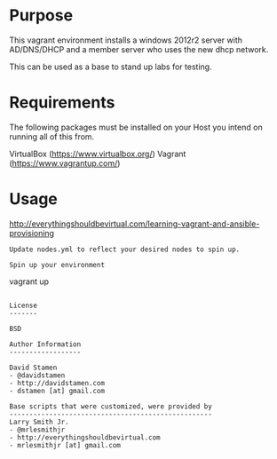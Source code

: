 Purpose
=======
This vagrant environment installs a windows 2012r2 server with AD/DNS/DHCP and a member server who uses the new dhcp network.

This can be used as a base to stand up labs for testing.

Requirements
============

The following packages must be installed on your Host you intend on running all of this from.

VirtualBox (https://www.virtualbox.org/)
Vagrant (https://www.vagrantup.com/)

Usage
=====

http://everythingshouldbevirtual.com/learning-vagrant-and-ansible-provisioning

````
Update nodes.yml to reflect your desired nodes to spin up.

Spin up your environment
````
vagrant up
````

License
-------

BSD

Author Information
------------------

David Stamen
- @davidstamen
- http://davidstamen.com
- dstamen [at] gmail.com

Base scripts that were customized, were provided by
---------------------------------------------------
Larry Smith Jr.
- @mrlesmithjr
- http://everythingshouldbevirtual.com
- mrlesmithjr [at] gmail.com
